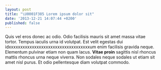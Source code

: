 ```yaml
---
layout: post
title: "\U0001F385 Lorem ipsum dolor sit"
date: '2013-12-21 14:07:44 +0200'
published: false
---
```


Quis vel eros donec ac odio. Odio facilisis mauris sit amet massa vitae tortor. Tempus iaculis urna id volutpat. Est velit egestas dui idxxxxxxxxxxxxxxxxxxxxxxxxxxxxxxxxxxxum enim facilisis gravida neque. Elementum pulvinar etiam non quam lacus. **Vitae proin** sagittis nisl rhoncus mattis rhoncus urna neque viverra. Non sodales neque sodales ut etiam sit amet nisl purus. Et odio pellentesque diam volutpat commodo.
